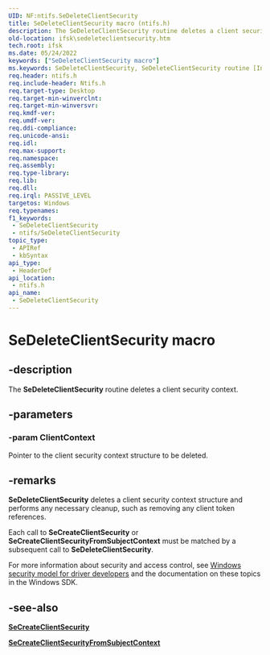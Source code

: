 ```yaml
---
UID: NF:ntifs.SeDeleteClientSecurity
title: SeDeleteClientSecurity macro (ntifs.h)
description: The SeDeleteClientSecurity routine deletes a client security context.
old-location: ifsk\sedeleteclientsecurity.htm
tech.root: ifsk
ms.date: 05/24/2022
keywords: ["SeDeleteClientSecurity macro"]
ms.keywords: SeDeleteClientSecurity, SeDeleteClientSecurity routine [Installable File System Drivers], ifsk.sedeleteclientsecurity, ntifs/SeDeleteClientSecurity, seref_bab4478e-d302-478b-8819-79c9b2f79aa7.xml
req.header: ntifs.h
req.include-header: Ntifs.h
req.target-type: Desktop
req.target-min-winverclnt: 
req.target-min-winversvr: 
req.kmdf-ver: 
req.umdf-ver: 
req.ddi-compliance: 
req.unicode-ansi: 
req.idl: 
req.max-support: 
req.namespace: 
req.assembly: 
req.type-library: 
req.lib: 
req.dll: 
req.irql: PASSIVE_LEVEL
targetos: Windows
req.typenames: 
f1_keywords:
 - SeDeleteClientSecurity
 - ntifs/SeDeleteClientSecurity
topic_type:
 - APIRef
 - kbSyntax
api_type:
 - HeaderDef
api_location:
 - ntifs.h
api_name:
 - SeDeleteClientSecurity
---
```


# SeDeleteClientSecurity macro

## -description

The **SeDeleteClientSecurity** routine deletes a client security context.

## -parameters

### -param ClientContext

Pointer to the client security context structure to be deleted.

## -remarks

**SeDeleteClientSecurity** deletes a client security context structure and performs any necessary cleanup, such as removing any client token references.

Each call to **SeCreateClientSecurity** or **SeCreateClientSecurityFromSubjectContext** must be matched by a subsequent call to **SeDeleteClientSecurity**.

For more information about security and access control, see [Windows security model for driver developers](/windows-hardware/drivers/driversecurity/windows-security-model) and the documentation on these topics in the Windows SDK.

## -see-also

[**SeCreateClientSecurity**](nf-ntifs-secreateclientsecurity.md)

[**SeCreateClientSecurityFromSubjectContext**](nf-ntifs-secreateclientsecurityfromsubjectcontext.md)
